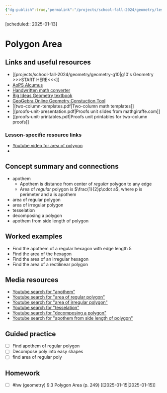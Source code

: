 ```yaml
---
{"dg-publish":true,"permalink":"/projects/school-fall-2024/geometry/lessons/polygon-area/","tags":["gardenEntry"]}
---
```



 [scheduled:: 2025-01-13] 

#  Polygon Area

## Links and useful resources 

- [[projects/school-fall-2024/geometry/geometry-g10\|g10's Geometry >>>START HERE<<<]]
- [AoPS Alcumus](https://artofproblemsolving.com/alcumus)
- [Handwritten math converter](https://webdemo.myscript.com/views/math/index.html#)
- [Big Ideas Geometry textbook](https://bim.easyaccessmaterials.com/?level=12)
- [GeoGebra Online Geometry Constuction Tool](https://www.geogebra.org/geometry?lang=en/)
- [[two-column-templates.pdf|Two-column math templates]]
- [[proofs-unit-presentation.pdf|Proofs unit slides from mathgiraffe.com]]
- [[proofs-unit-printables.pdf|Proofs unit printables for two-column proofs]]


### Lesson-specific resource links


- [Youtube video for area of polygon](https://www.youtube.com/watch?v=ZdKRzt6pT60) 
-  


## Concept summary and connections


- apothem 
    - Apothem is distance from center of *regular* polygon to any edge
    - Area of *regular* polygon is $\frac{1}{2}p\cdot a$, where p is perimeter and a is apothem
- area of regular polygon 
- area of irregular polygon 
- tesselation 
- decomposing a polygon 
- apothem from side length of polygon 

## Worked examples

- Find the apothem of a regular hexagon with edge length 5
- Find the area of the hexagon
- Find the area of an irregular hexagon
- Find the area of a rectilinear polygon

## Media resources

- [Youtube search for "apothem"](https://www.youtube.com/results?search_query=apothem) 
- [Youtube search for "area of regular polygon"](https://www.youtube.com/results?search_query=area%20of%20regular%20polygon) 
- [Youtube search for "area of irregular polygon"](https://www.youtube.com/results?search_query=area%20of%20irregular%20polygon) 
- [Youtube search for "tesselation"](https://www.youtube.com/results?search_query=tesselation) 
- [Youtube search for "decomposing a polygon"](https://www.youtube.com/results?search_query=decomposing%20a%20polygon) 
- [Youtube search for "apothem from side length of polygon"](https://www.youtube.com/results?search_query=apothem%20from%20side%20length%20of%20polygon) 

## Guided practice


- [ ] Find apothem of regular polygon
- [ ] Decompose poly into easy shapes
- [ ] find area of regular poly

## Homework

- [ ] #hw (geometry) 9.3 Polygon Area  (p. 249) [[2025-01-15\|2025-01-15]] 
